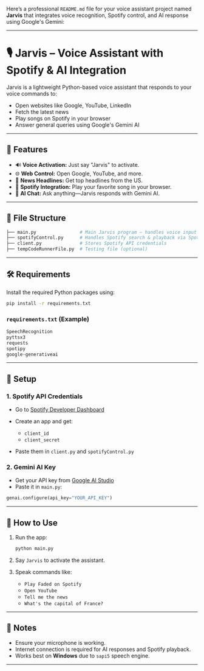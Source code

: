 Here’s a professional `README.md` file for your voice assistant project named **Jarvis** that integrates voice recognition, Spotify control, and AI response using Google's Gemini:

---

# 🎙️ Jarvis – Voice Assistant with Spotify & AI Integration

Jarvis is a lightweight Python-based voice assistant that responds to your voice commands to:

* Open websites like Google, YouTube, LinkedIn
* Fetch the latest news
* Play songs on Spotify in your browser
* Answer general queries using Google's Gemini AI

---

## 🚀 Features

* 🔊 **Voice Activation:** Just say "Jarvis" to activate.
* 🌐 **Web Control:** Open Google, YouTube, and more.
* 📰 **News Headlines:** Get top headlines from the US.
* 🎵 **Spotify Integration:** Play your favorite song in your browser.
* 🤖 **AI Chat:** Ask anything—Jarvis responds with Gemini AI.

---

## 📁 File Structure

```bash
├── main.py                # Main Jarvis program – handles voice input & command logic
├── spotifyControl.py      # Handles Spotify search & playback via Spotipy
├── client.py              # Stores Spotify API credentials
├── tempCodeRunnerFile.py  # Testing file (optional)
```

---

## 🛠️ Requirements

Install the required Python packages using:

```bash
pip install -r requirements.txt
```

### `requirements.txt` (Example)

```txt
SpeechRecognition
pyttsx3
requests
spotipy
google-generativeai
```

---

## 🔐 Setup

### 1. **Spotify API Credentials**

* Go to [Spotify Developer Dashboard](https://developer.spotify.com/dashboard/)
* Create an app and get:

  * `client_id`
  * `client_secret`
* Paste them in `client.py` and `spotifyControl.py`

### 2. **Gemini AI Key**

* Get your API key from [Google AI Studio](https://makersuite.google.com/app)
* Paste it in `main.py`:

```python
genai.configure(api_key="YOUR_API_KEY")
```

---

## 🎤 How to Use

1. Run the app:

   ```bash
   python main.py
   ```
2. Say `Jarvis` to activate the assistant.
3. Speak commands like:

   * `Play Faded on Spotify`
   * `Open YouTube`
   * `Tell me the news`
   * `What's the capital of France?`

---

## 📌 Notes

* Ensure your microphone is working.
* Internet connection is required for AI responses and Spotify playback.
* Works best on **Windows** due to `sapi5` speech engine.

---


